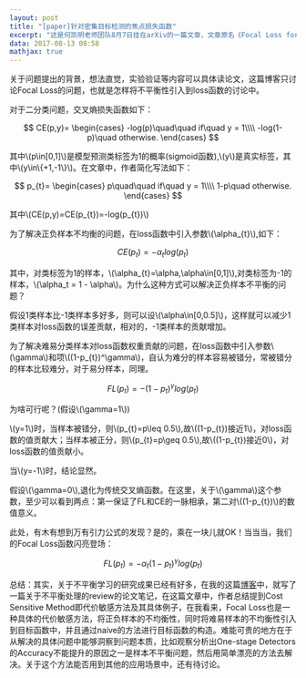 ```yaml
---
layout: post
title: "[paper]针对密集目标检测的焦点损失函数"
excerpt: "这是何凯明老师团队8月7日挂在arXiv的一篇文章，文章原名《Focal Loss for Dense Object Detection》，恰逢我们在做的一个NLP的比赛遇到不平衡问题，小林师兄就提到这篇文章，但是苦于BigDL有点儿坑，在自定义loss的时候学习成本略大，就没用到比赛中(其实就是懒)，今天读读文章，还是有启发的。"
data: 2017-08-13 08:58
mathjax: true
---
```


<script type="text/javascript" src="http://cdn.mathjax.org/mathjax/latest/MathJax.js?config=default"></script>

关于问题提出的背景，想法直觉，实验验证等内容可以具体读论文，这篇博客只讨论Focal Loss的问题，也就是怎样将不平衡性引入到loss函数的讨论中。

对于二分类问题，交叉熵损失函数如下：

$$
CE(p,y)=
\begin{cases}
    -log(p)\quad\quad   if\quad y = 1\\\\
    -log(1-p)\quad otherwise.
\end{cases}
$$

其中\\(p\in[0,1]\\)是模型预测类标签为1的概率(sigmoid函数),\\(y\\)是真实标签，其中\\(y\in\\{+1,-1\\}\\)。在文章中，作者简化写法如下：

$$
p_{t}=
\begin{cases}
    p\quad\quad   if\quad y = 1\\\\
    1-p\quad otherwise.
\end{cases}
$$

其中\\(CE(p,y)=CE(p_{t})=-log(p_{t})\\)

为了解决正负样本不均衡的问题，在loss函数中引入参数\\(\alpha_{t}\\),如下：

$$CE(p_{t})=-\alpha_{t} log(p_{t})$$

其中，对类标签为1的样本，\\(\alpha_{t}=\alpha,\alpha\in[0,1]\\),对类标签为-1的样本，\\(\alpha_t = 1 - \alpha\\)。为什么这种方式可以解决正负样本不平衡的问题？

假设1类样本比-1类样本多好多，则可以设\\(\alpha\in[0,0.5]\\)，这样就可以减少1类样本对loss函数的误差贡献，相对的，-1类样本的贡献增加。

为了解决难易分类样本对loss函数权重贡献的问题，在loss函数中引入参数\\(\gamma\\)和项\\((1-p_{t})^\gamma\\)，自认为难分的样本容易被错分，常被错分的样本比较难分，对于易分样本，同理。

$$FL(p_{t})=-(1-p_{t})^\gamma log(p_{t})$$

为啥可行呢？(假设\\(\gamma=1\\))

\\(y=1\\)时，当样本被错分，则\\(p_{t}=p\leq 0.5\\),故\\((1-p_{t})接近1\\)，对loss函数的值贡献大；当样本被正分，则\\(p_{t}=p\geq 0.5\\),故\\((1-p_{t})接近0\\)，对loss函数的值贡献小。

当\\(y=-1\\)时，结论显然。

假设\\(\gamma=0\\),退化为传统交叉熵函数。在这里，关于\\(\gamma\\)这个参数，至少可以看到两点：第一保证了FL和CE的一脉相承，第二对\\((1-p_{t})\\)的数值意义。

此处，有木有想到万有引力公式的发现？是的，乘在一块儿就OK！当当当，我们的Focal Loss函数闪亮登场：

$$FL(p_{t})=-\alpha_{t}(1-p_{t})^\gamma log(p_{t})$$

总结：其实，关于不平衡学习的研究成果已经有好多，在我的这篇[博客](https://zhpmatrix.github.io/2017/02/20/learning-from-imbalanced-data/)中，就写了一篇关于不平衡处理的review的论文笔记，在这篇文章中，作者总结提到Cost Sensitive Method即代价敏感方法及其具体例子，在我看来，Focal Loss也是一种具体的代价敏感方法，将正负样本的不均衡性，同时将难易样本的不均衡性引入到目标函数中，并且通过naive的方法进行目标函数的构造。难能可贵的地方在于从解决的具体问题中能够洞察到问题本质，比如观察分析出One-stage Detectors的Accuracy不能提升的原因之一是样本不平衡问题，然后用简单漂亮的方法去解决。关于这个方法能否用到其他的应用场景中，还有待讨论。






